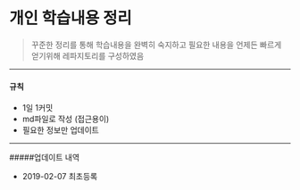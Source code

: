 # 개인 학습내용 정리
> 꾸준한 정리를 통해 학습내용을 완벽히 숙지하고 필요한 내용을 언제든 빠르게 얻기위해 레파지토리를 구성하였음
---
#### 규칙
 - 1일 1커밋
 - md파일로 작성 (접근용이)
 - 필요한 정보만 업데이트

---
#####업데이트 내역
 - 2019-02-07 최초등록
